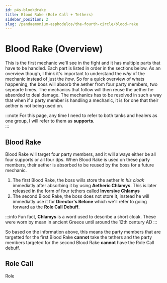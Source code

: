 ```yaml
---
id: p4s-blookdrake
title: Blood Rake (Role Call + Tethers)
sidebar_position: 2
slug: /pandaemonium-asphodelos/the-fourth-circle/blood-rake
---
```


# Blood Rake (Overview)
This is the first mechanic we'll see in the fight and it has multiple parts that have to be handled.  Each part is listed in order in the sections below.  As an overview though, I think it's important to understand the *why* of the mechanic instead of just the *how*.  So for a quick overview of whats happening, the boss will absorb the aether from four party members, two sepearte times.  The mechanics that follow will then reuse the aether he absorded to deal damage. The mechanics has to be resolved in such a way that when if a party member is handling a mechanic, it is for one that their aether is not being used on.

:::note
For this page, any time I need to refer to both tanks and healers as one group, I will refer to them as **supports**.  
:::

## Blood Rake
Blood Rake will target four party members, and it will always either be all four supports or all four dps.  When Blood Rake is used on these party members, their aether is absorbed to be reused by the boss for a future mechanic.

1) The first Blood Rake, the boss wills store the aether *in his cloak* immediatly after absorbing it by using **Aetheric Chlamys**.  This is later released in the form of four tethers called **Inversive Chlamys**
2) The second Blood Rake, the boss does not store it, instead he will immediatly use it for **Director's Belone** which we'll refer to going forward as the **Role Call Debuff**.

:::info
Fun fact, **Chlamys** is a word used to describe a short cloak. These were worn by mean in ancient Greece until around the 12th century AD
:::

So based on the information above, this means the party members that are targetted for the first Blood Rake **cannot** take the tethers and the party members targeted for the second Blood Rake **cannot** have the Role Call debuff. 

## Role Call
Role

